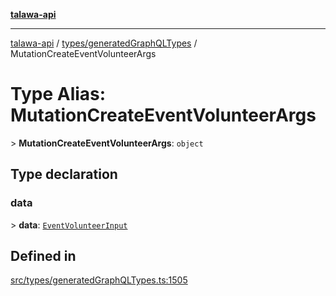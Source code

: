 [**talawa-api**](../../../README.md)

***

[talawa-api](../../../modules.md) / [types/generatedGraphQLTypes](../README.md) / MutationCreateEventVolunteerArgs

# Type Alias: MutationCreateEventVolunteerArgs

\> **MutationCreateEventVolunteerArgs**: `object`

## Type declaration

### data

\> **data**: [`EventVolunteerInput`](EventVolunteerInput.md)

## Defined in

[src/types/generatedGraphQLTypes.ts:1505](https://github.com/PalisadoesFoundation/talawa-api/blob/832d310bae30bd8cb45fb1b44f62dd776dccc52f/src/types/generatedGraphQLTypes.ts#L1505)
